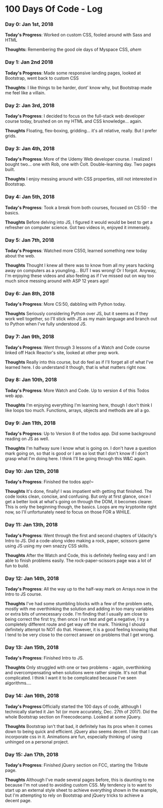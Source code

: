 # 100 Days Of Code - Log

### Day 0: Jan 1st, 2018

**Today's Progress**: Worked on custom CSS, fooled around with Sass and HTML

**Thoughts:** Remembering the good ole days of Myspace CSS, *ahem*


### Day 1: Jan 2nd 2018 

**Today's Progress**: Made some responsive landing pages, looked at Bootstrap, went back to custom CSS

**Thoughts**: I like things to be harder, dont' know why, but Bootstrap made me feel like a villain.



### Day 2: Jan 3rd, 2018

**Today's Progress**: I decided to focus on the full-stack web developer course today, brushed on on my HTML and CSS knowledge... again.  

**Thoughts** Floating, flex-boxing, gridding... it's all relative, really.  But I prefer grids.  



### Day 3: Jan 4th, 2018

**Today's Progress**: More of the Udemy Web developer course.  I realized I bought two... one with Rob, one with Colt.  Double-learning day.  Two pages built.  

**Thoughts** I enjoy messing around with CSS properties, still not interested in Bootstrap.  



### Day 4: Jan 5th, 2018

**Today's Progress**: Took a break from both courses, focused on CS:50 - the basics.  

**Thoughts** Before delving into JS, I figured it would would be best to get a refresher on computer science.  Got two videos in, enjoyed it immensely. 



### Day 5: Jan 7th, 2018

**Today's Progress**: Watched more CS50, learned something new today about the web.  

**Thoughts** Thought I knew all there was to know from all my years hacking away on computers as a youngling... BUT I was wrong!  Or I forgot.  Anyway, I'm enjoying these videos and also feeling as if I've missed out on way too much since messing around with ASP 12 years ago!



### Day 6: Jan 8th, 2018

**Today's Progress**: More CS:50, dabbling with Python today.  

**Thoughts** Seriously considering Python over JS, but it seems as if they work well together, so I'll stick with JS as my main language and branch out to Python when I've fully understood JS.



### Day 7: Jan 9th, 2018

**Today's Progress**: Went through 3 lessons of a Watch and Code course linked off Hack Reactor's site, looked at other prep work.  

**Thoughts** Really into this course, but do feel as if I'll forget all of what I've learned here.  I do understand it though, that is what matters right now.



### Day 8: Jan 10th, 2018

**Today's Progress**: More Watch and Code.  Up to version 4 of this Todos web app.    

**Thoughts** I'm enjoying everything I'm learning here, though I don't think I like loops too much.  Functions, arrays, objects and methods are all a go.



### Day 9: Jan 11th, 2018

**Today's Progress**: Up to Version 8 of the todos app.  Did some background reading on JS as well.  

**Thoughts** I'm halfway sure I know what is going on.  I don't have a question mark going on, so that is good or I am so lost that I don't know if I don't grasp what I'm doing here.  I think I'll be going through this W&C again.



### Day 10: Jan 12th, 2018

**Today's Progress**: Finished the todos app!~  

**Thoughts** It's done, finally!  I was impatient with getting that finished.  The code looks clean, concise, and confusing.  But only at first glance, once I get a better look at what's going on through the DOM, it becomes clearer.  This is only the beginning though, the basics.  Loops are my kryptonite right now, so I'll unfortunately need to focus on those FOR a WHILE.  



### Day 11: Jan 13th, 2018

**Today's Progress**: Went through the first and second chapters of Udacity's Intro to JS. Did a code-along video making a rock, paper, scissors game using JS using my own snazzy CSS skills.   

**Thoughts** After the Watch and Code, this is definitely feeling easy and I am able to finish problems easily.  The rock-paper-scissors page was a lot of fun to build.



### Day 12: Jan 14th, 2018

**Today's Progress**: All the way up to the half-way mark on Arrays now in the Intro to JS course.   

**Thoughts** I've had some stumbling blocks with a few of the problem sets, mostly with me overthinking the solution and adding in too many variables or extra bits of unnecessary code.  I'm finding that I usually am close to being correct the first try, then once I run test and get a negative, I try a completely different route and get way off the mark.  Thinking I should definitely attempt to NOT do that.  However, it is a good feeling knowing that I tend to be very close to the correct answer on problems that I get wrong.   



### Day 13: Jan 15th, 2018

**Today's Progress**: Finished Intro to JS.    

**Thoughts** Only struggled with one or two problems - again, overthinking and overcompensating when solutions were rather simple.  It's not that complicated.  I think I want it to be complicated because I've seen algorithms....  



### Day 14: Jan 16th, 2018

**Today's Progress**:Officially started the 100 days of code, although I technically started it Jan 1st (or more accurately, Dec. 27th of 2017).  Did the whole Bootstrap section on Freecodecamp.  Looked at some jQuery.  

**Thoughts** Bootstrap isn't that bad, it definitely has its pros when it comes down to being quick and efficient.  jQuery also seems decent.  I like that I can incorporate css in it.  Animations are fun, especially thinking of using unhinged on a personal project. 



### Day 15: Jan 17th, 2018

**Today's Progress**: Finished jQuery section on FCC, starting the Tribute page. 

**Thoughts** Although I've made several pages before, this is daunting to me because I'm not used to avoiding custom CSS.  My tendency is to want to start up an external style sheet to achieve everything shown in the example, but I'm attempting to rely on Bootstrap and jQuery tricks to achieve a decent page. 









  




